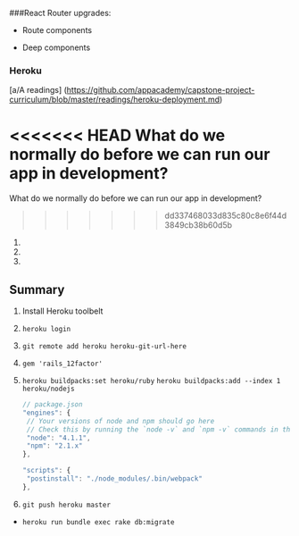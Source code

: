 ###React Router upgrades:

+ Route components

+ Deep components



### Heroku

[a/A readings] (https://github.com/appacademy/capstone-project-curriculum/blob/master/readings/heroku-deployment.md)

<<<<<<< HEAD
What do we normally do before we can run our app in development?
=======
What do we normally do before we can run our app in development?
>>>>>>> dd337468033d835c80c8e6f44d3849cb38b60d5b
1.
2.
3.

## Summary
1. Install Heroku toolbelt
2. `heroku login`
3. `git remote add heroku heroku-git-url-here`
4. `gem 'rails_12factor'`
5. `heroku buildpacks:set heroku/ruby`
  `heroku buildpacks:add --index 1 heroku/nodejs`

    ```js
    // package.json
    "engines": {
     // Your versions of node and npm should go here
     // Check this by running the `node -v` and `npm -v` commands in the root of your project
     "node": "4.1.1",
     "npm": "2.1.x"
    },

    "scripts": {
     "postinstall": "./node_modules/.bin/webpack"
    },
    ```

6. `git push heroku master`
  - `heroku run bundle exec rake db:migrate`
